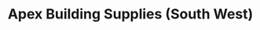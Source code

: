 ---
title: "Apex Building Supplies (South West)"
url: /bristol/apex-building-supplies-south-west/
shop: trade
---
